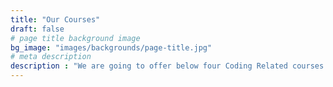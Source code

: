 ```yaml
---
title: "Our Courses"
draft: false
# page title background image
bg_image: "images/backgrounds/page-title.jpg"
# meta description
description : "We are going to offer below four Coding Related courses."
---
```

